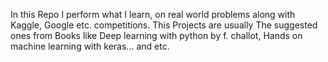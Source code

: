In this Repo I perform what I learn, on real world problems along with  Kaggle, Google etc. competitions.
This Projects are usually The suggested ones from Books like Deep learning with python by f. challot, Hands on machine learning with keras... and etc.
